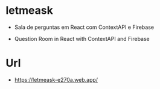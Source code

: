 # letmeask

- Sala de perguntas em React com ContextAPI e Firebase 

- Question Room in React with ContextAPI and Firebase

# Url

- https://letmeask-e270a.web.app/

